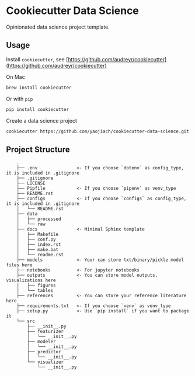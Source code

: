 # Cookiecutter Data Science

Opinionated data science project template.


Usage
------------

Install `cookiecutter`, see [https://github.com/audreyr/cookiecutter](https://github.com/audreyr/cookiecutter)

On Mac

```sh
brew install cookiecutter
```

Or with `pip`

```sh
pip install cookiecutter
```

Create a data science project

```sh
cookiecutter https://github.com/yaojiach/cookiecutter-data-science.git
```


Project Structure
------------

```
    .
    ├── .env               <- If you choose `dotenv` as config_type, it is included in .gitignore
    ├── .gitignore
    ├── LICENSE
    ├── Pipfile            <- If you choose `pipenv` as venv_type
    ├── README.rst
    ├── configs            <- If you choose `configs` as config_type, it is included in .gitignore
    │   └── README.rst
    ├── data
    │   ├── processed
    │   └── raw
    ├── docs               <- Minimal Sphinx template
    │   ├── Makefile
    │   ├── conf.py
    │   ├── index.rst
    │   ├── make.bat
    │   └── readme.rst
    ├── models             <- Your can store txt/binary/pickle model files here
    ├── notebooks          <- For jupyter notebooks
    ├── outputs            <- You can store model outputs, visualizations here
    │   ├── figures
    │   └── tables
    ├── references         <- You can store your reference literature here
    ├── requirements.txt   <- If you choose `venv` as venv_type
    ├── setup.py           <- Use `pip install` if you want to package it
    └── src
        ├── __init__.py
        ├── featurizer
        │   └── __init__.py
        ├── modeler
        │   └── __init__.py
        ├── predictor
        │   └── __init__.py
        └── visualizer
            └── __init__.py
```
